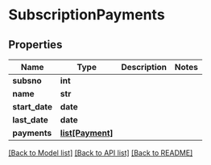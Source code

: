 # SubscriptionPayments

## Properties
Name | Type | Description | Notes
------------ | ------------- | ------------- | -------------
**subsno** | **int** |  | 
**name** | **str** |  | 
**start_date** | **date** |  | 
**last_date** | **date** |  | 
**payments** | [**list[Payment]**](Payment.md) |  | 

[[Back to Model list]](../README.md#documentation-for-models) [[Back to API list]](../README.md#documentation-for-api-endpoints) [[Back to README]](../README.md)


